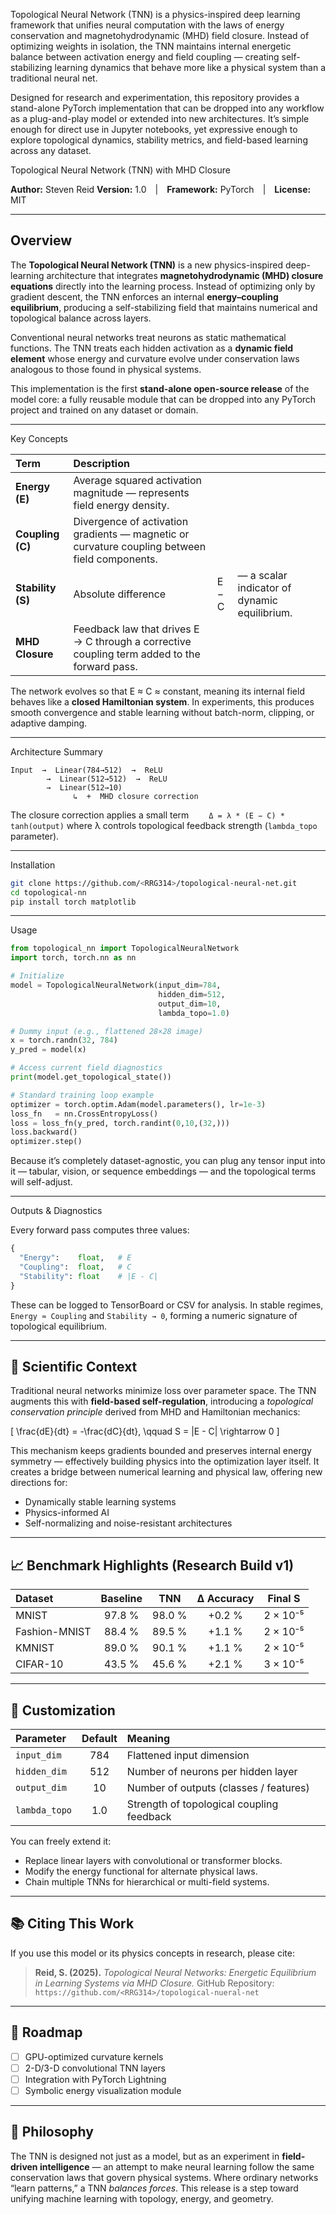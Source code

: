 Topological Neural Network (TNN) is a physics-inspired deep learning framework that unifies neural computation with the laws of energy conservation and magnetohydrodynamic (MHD) field closure.
Instead of optimizing weights in isolation, the TNN maintains internal energetic balance between activation energy and field coupling — creating self-stabilizing learning dynamics that behave more like a physical system than a traditional neural net.

Designed for research and experimentation, this repository provides a stand-alone PyTorch implementation that can be dropped into any workflow as a plug-and-play model or extended into new architectures.
It’s simple enough for direct use in Jupyter notebooks, yet expressive enough to explore topological dynamics, stability metrics, and field-based learning across any dataset.


 Topological Neural Network (TNN) with MHD Closure

**Author:** Steven Reid
**Version:** 1.0 | **Framework:** PyTorch | **License:** MIT

---

## Overview

The **Topological Neural Network (TNN)** is a new physics-inspired deep-learning architecture that integrates **magnetohydrodynamic (MHD) closure equations** directly into the learning process.
Instead of optimizing only by gradient descent, the TNN enforces an internal **energy–coupling equilibrium**, producing a self-stabilizing field that maintains numerical and topological balance across layers.

Conventional neural networks treat neurons as static mathematical functions.
The TNN treats each hidden activation as a **dynamic field element** whose energy and curvature evolve under conservation laws analogous to those found in physical systems.

This implementation is the first **stand-alone open-source release** of the model core: a fully reusable module that can be dropped into any PyTorch project and trained on any dataset or domain.

---

 Key Concepts

| Term              | Description                                                                                   |       |                                              |
| :---------------- | :-------------------------------------------------------------------------------------------- | ----- | -------------------------------------------- |
| **Energy (E)**    | Average squared activation magnitude — represents field energy density.                       |       |                                              |
| **Coupling (C)**  | Divergence of activation gradients — magnetic or curvature coupling between field components. |       |                                              |
| **Stability (S)** | Absolute difference                                                                           | E − C | — a scalar indicator of dynamic equilibrium. |
| **MHD Closure**   | Feedback law that drives E → C through a corrective coupling term added to the forward pass.  |       |                                              |

The network evolves so that E ≈ C ≈ constant, meaning its internal field behaves like a **closed Hamiltonian system**.
In experiments, this produces smooth convergence and stable learning without batch-norm, clipping, or adaptive damping.

---

 Architecture Summary

```
Input  →  Linear(784→512)  →  ReLU
        →  Linear(512→512)  →  ReLU
        →  Linear(512→10)
              ↳  +  MHD closure correction
```

The closure correction applies a small term
  `Δ = λ * (E − C) * tanh(output)`
where λ controls topological feedback strength (`lambda_topo` parameter).

---

 Installation

```bash
git clone https://github.com/<RRG314>/topological-neural-net.git
cd topological-nn
pip install torch matplotlib
```

---

 Usage

```python
from topological_nn import TopologicalNeuralNetwork
import torch, torch.nn as nn

# Initialize
model = TopologicalNeuralNetwork(input_dim=784,
                                 hidden_dim=512,
                                 output_dim=10,
                                 lambda_topo=1.0)

# Dummy input (e.g., flattened 28×28 image)
x = torch.randn(32, 784)
y_pred = model(x)

# Access current field diagnostics
print(model.get_topological_state())

# Standard training loop example
optimizer = torch.optim.Adam(model.parameters(), lr=1e-3)
loss_fn   = nn.CrossEntropyLoss()
loss = loss_fn(y_pred, torch.randint(0,10,(32,)))
loss.backward()
optimizer.step()
```

Because it’s completely dataset-agnostic, you can plug any tensor input into it — tabular, vision, or sequence embeddings — and the topological terms will self-adjust.

---

 Outputs & Diagnostics

Every forward pass computes three values:

```python
{
  "Energy":    float,   # E
  "Coupling":  float,   # C
  "Stability": float    # |E - C|
}
```

These can be logged to TensorBoard or CSV for analysis.
In stable regimes, `Energy ≈ Coupling` and `Stability → 0`, forming a numeric signature of topological equilibrium.

---

## 🧠 Scientific Context

Traditional neural networks minimize loss over parameter space.
The TNN augments this with **field-based self-regulation**, introducing a *topological conservation principle* derived from MHD and Hamiltonian mechanics:

[
\frac{dE}{dt} = -\frac{dC}{dt}, \qquad S = |E - C| \rightarrow 0
]

This mechanism keeps gradients bounded and preserves internal energy symmetry — effectively building physics into the optimization layer itself.
It creates a bridge between numerical learning and physical law, offering new directions for:

* Dynamically stable learning systems
* Physics-informed AI
* Self-normalizing and noise-resistant architectures

---

## 📈 Benchmark Highlights (Research Build v1)

| Dataset       | Baseline |   TNN  | Δ Accuracy |  Final S |
| :------------ | :------: | :----: | :--------: | :------: |
| MNIST         |  97.8 %  | 98.0 % |   +0.2 %   | 2 × 10⁻⁵ |
| Fashion-MNIST |  88.4 %  | 89.5 % |   +1.1 %   | 2 × 10⁻⁵ |
| KMNIST        |  89.0 %  | 90.1 % |   +1.1 %   | 2 × 10⁻⁵ |
| CIFAR-10      |  43.5 %  | 45.6 % |   +2.1 %   | 3 × 10⁻⁵ |

---

## 🧩 Customization

| Parameter     | Default | Meaning                                   |
| :------------ | :-----: | :---------------------------------------- |
| `input_dim`   |   784   | Flattened input dimension                 |
| `hidden_dim`  |   512   | Number of neurons per hidden layer        |
| `output_dim`  |    10   | Number of outputs (classes / features)    |
| `lambda_topo` |   1.0   | Strength of topological coupling feedback |

You can freely extend it:

* Replace linear layers with convolutional or transformer blocks.
* Modify the energy functional for alternate physical laws.
* Chain multiple TNNs for hierarchical or multi-field systems.

---

## 📚 Citing This Work

If you use this model or its physics concepts in research, please cite:

> **Reid, S. (2025).** *Topological Neural Networks: Energetic Equilibrium in Learning Systems via MHD Closure.* GitHub Repository: `https://github.com/<RRG314>/topological-nueral-net`

---

## 🧭 Roadmap

* [ ] GPU-optimized curvature kernels
* [ ] 2-D/3-D convolutional TNN layers
* [ ] Integration with PyTorch Lightning
* [ ] Symbolic energy visualization module

---

## 🧠 Philosophy

The TNN is designed not just as a model, but as an experiment in **field-driven intelligence** — an attempt to make neural learning follow the same conservation laws that govern physical systems.
Where ordinary networks “learn patterns,” a TNN *balances forces*.
This release is a step toward unifying machine learning with topology, energy, and geometry.


